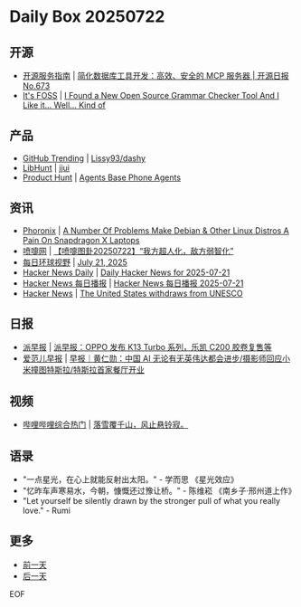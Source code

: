 # Daily Box 20250722

## 开源
- [开源服务指南](https://osguider.com/blog/) | [简化数据库工具开发：高效、安全的 MCP 服务器 | 开源日报 No.673](https://osguider.com/blog/post/daily/daily-673/)
- [It's FOSS](https://itsfoss.com/) | [I Found a New Open Source Grammar Checker Tool And I Like it... Well... Kind of](https://itsfoss.com/harper-grammar-checker/)

## 产品
- [GitHub Trending](https://github.com/trending?since=daily) | [Lissy93/dashy](https://github.com/Lissy93/dashy)
- [LibHunt](https://www.libhunt.com/) | [jjui](https://www.libhunt.com/r/jjui)
- [Product Hunt](https://www.producthunt.com) | [Agents Base Phone Agents](https://www.producthunt.com/products/agents-base)

## 资讯
- [Phoronix](https://www.phoronix.com/) | [A Number Of Problems Make Debian & Other Linux Distros A Pain On Snapdragon X Laptops](https://www.phoronix.com/news/Debian-Struggles-WoA-Laptops)
- [喷嚏网](http://www.dapenti.com/blog/blog.asp?subjectid=70&name=xilei) | [【喷嚏图卦20250722】“我方超人化，敌方弱智化”](http://www.dapenti.com/blog/more.asp?name=xilei&id=187236)
- [每日环球视野](https://idai.ly/) | [July 21, 2025](http://m.idai.ly/se/a193iG?1753027200)
- [Hacker News Daily](https://www.daemonology.net/hn-daily/) | [Daily Hacker News for 2025-07-21](https://www.daemonology.net/hn-daily/2025-07-21.html)
- [Hacker News 每日播报](https://hacker-news.agi.li/) | [Hacker News 每日播报 2025-07-21](https://hacker-news.agi.li/post/2025-07-21)
- [Hacker News](https://news.ycombinator.com/front) | [The United States withdraws from UNESCO](https://news.ycombinator.com/item?id=44647112)

## 日报
- [派早报](https://sspai.com/tag/%E6%B4%BE%E6%97%A9%E6%8A%A5) | [派早报：OPPO 发布 K13 Turbo 系列，乐凯 C200 胶卷复售等](https://sspai.com/post/101216)
- [爱范儿早报](https://www.ifanr.com/category/ifanrnews) | [早报｜黄仁勋：中国 AI 无论有无英伟达都会进步/摄影师回应小米撞图特斯拉/特斯拉首家餐厅开业](https://www.ifanr.com/1631600)

## 视频
- [哔哩哔哩综合热门](https://www.bilibili.com/v/popular/all/) | [落雪覆千山，风止悬铃寂。](https://b23.tv/BV1zagHzTEHX)

## 语录
- "一点星光，在心上就能反射出太阳。" - 学而思 《星光效应》
- "忆昨车声寒易水，今朝，慷慨还过豫让桥。" - 陈维崧 《南乡子·邢州道上作》
- "Let yourself be silently drawn by the stronger pull of what you really love." - Rumi

## 更多
- [前一天](daily-box-20250721.md)
- [后一天](daily-box-20250723.md)

EOF